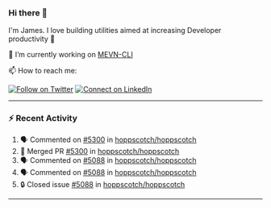 ### Hi there 👋

I'm James. I love building utilities aimed at increasing Developer productivity :raised_hands: 

🔭 I’m currently working on [MEVN-CLI](https://github.com/madlabsinc/mevn-cli)

📫 How to reach me:

[![Follow on Twitter](https://img.shields.io/badge/--twitter?label=Twitter&logo=Twitter&style=social)](https://twitter.com/james_madhacks) [![Connect on LinkedIn](https://img.shields.io/badge/--linkedin?label=LinkedIn&logo=LinkedIn&style=social)](https://www.linkedin.com/in/jamesgeorge007)

---

### :zap: Recent Activity

<!--START_SECTION:activity-->
1. 🗣 Commented on [#5300](https://github.com/hoppscotch/hoppscotch/pull/5300#issuecomment-3139482614) in [hoppscotch/hoppscotch](https://github.com/hoppscotch/hoppscotch)
2. 🎉 Merged PR [#5300](https://github.com/hoppscotch/hoppscotch/pull/5300) in [hoppscotch/hoppscotch](https://github.com/hoppscotch/hoppscotch)
3. 🗣 Commented on [#5088](https://github.com/hoppscotch/hoppscotch/issues/5088#issuecomment-3139410863) in [hoppscotch/hoppscotch](https://github.com/hoppscotch/hoppscotch)
4. 🗣 Commented on [#5088](https://github.com/hoppscotch/hoppscotch/issues/5088#issuecomment-3139407635) in [hoppscotch/hoppscotch](https://github.com/hoppscotch/hoppscotch)
5. 🔒 Closed issue [#5088](https://github.com/hoppscotch/hoppscotch/issues/5088) in [hoppscotch/hoppscotch](https://github.com/hoppscotch/hoppscotch)
<!--END_SECTION:activity-->

---

<!--
**jamesgeorge007/jamesgeorge007** is a ✨ _special_ ✨ repository because its `README.md` (this file) appears on your GitHub profile.

Here are some ideas to get you started:

- 🌱 I’m currently learning ...
- 👯 I’m looking to collaborate on ...
- 🤔 I’m looking for help with ...
- 💬 Ask me about ...
- 😄 Pronouns: ...
- ⚡ Fun fact: ...
-->
